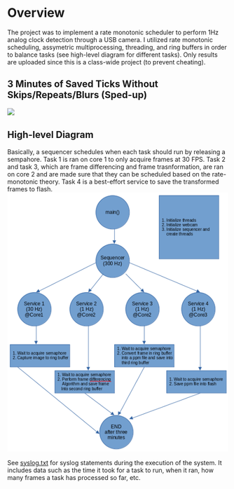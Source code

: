 # Overview #
The project was to implement a rate monotonic scheduler to perform 1Hz analog clock detection through a USB camera. I utilized rate monotonic scheduling, assymetric multiprocessing, threading, and ring buffers in order to balance tasks (see high-level diagram for different tasks). Only results are uploaded since this is a class-wide project (to prevent cheating).</br>

## 3 Minutes of Saved Ticks Without Skips/Repeats/Blurs (Sped-up) ##
![](https://github.com/isch4196/real-time-embedded/blob/master/3mindiff.gif)

## High-level Diagram ##
Basically, a sequencer schedules when each task should run by releasing a sempahore. Task 1 is ran on core 1 to only acquire frames at 30 FPS. Task 2 and task 3, which are frame differencing and frame trasnformation, are ran on core 2 and are made sure that they can be scheduled based on the rate-monotonic theory. Task 4 is a best-effort service to save the transformed frames to flash.
</br>
![](https://github.com/isch4196/real-time-embedded/blob/master/5318_high_level_diagram.png)

See [syslog.txt](https://github.com/isch4196/real-time-embedded/blob/master/syslog.txt) for syslog statements during the execution of the system. It includes data such as the time it took for a task to run, when it ran, how many frames a task has processed so far, etc.
